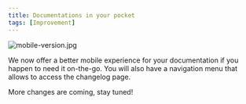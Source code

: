 ```yaml
---
title: Documentations in your pocket
tags: [Improvement]
---
```


![mobile-version.jpg](/images/changelog/mobile-version.jpg)

We now offer a better mobile experience for your documentation if you happen to need it on-the-go. You will also have a navigation menu that allows to access the changelog page.
 
More changes are coming, stay tuned!
